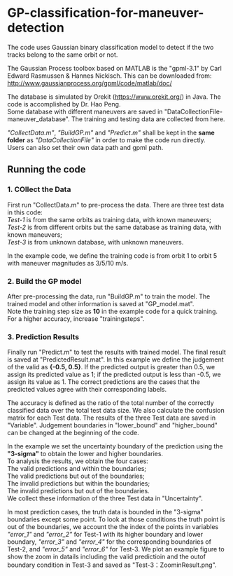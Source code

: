 # GP-classification-for-maneuver-detection
The code uses Gaussian binary classification model to detect if the two tracks belong to the same orbit or not.

The Gaussian Process toolbox based on MATLAB is the "gpml-3.1" by Carl Edward Rasmussen & Hannes Nickisch. This can be downloaded from: http://www.gaussianprocess.org/gpml/code/matlab/doc/

The database is simulated by Orekit (https://www.orekit.org/) in Java. The code is accomplished by Dr. Hao Peng.   
Some database with different maneuvers are saved in "DataCollectionFile-maneuver_database". The training and testing data are collected from here.

*"CollectData.m"*, *"BuildGP.m"* and *"Predict.m"* shall be kept in the **same folder** as *"DataCollectionFile"* in order to make the code run directly.   
Users can also set their own data path and gpml path.

## Running the code
### 1. COllect the Data
First run "CollectData.m" to pre-process the data. There are three test data in this code:   
*Test-1* is from the same orbits as training data, with known maneuvers;  
*Test-2* is from different orbits but the same database as training data, with known maneuvers;  
*Test-3* is from unknown database, with unknown maneuvers.

In the example code, we define the training code is from orbit 1 to orbit 5 with maneuver magnitudes as 3/5/10 m/s.

### 2. Build the GP model
After pre-processing the data, run "BuildGP.m" to train the model. The trained model and other information is saved at "GP_model.mat".  
Note the training step size as **10** in the example code for a quick training. For a higher accuracy, increase "trainingsteps".

### 3. Prediction Results
Finally run "Predict.m" to test the results with trained model. The final result is saved at "PredictedResult.mat".
In this example we define the judgement of the valid as **{-0.5, 0.5}**. If the predicted output is greater than 0.5, we assign its predicted value as 1; if the predicted output is less than -0.5, we assign its value as 1. The correct predictions are the cases that the predicted values agree with their corresponding labels. 

The accuracy is defined as the ratio of the total number of the correctly classified data over the total test data size. We also calculate the confusion matrix for each Test data. The results of the three Test data are saved in "Variable". 
Judgement boundaries in "lower_bound" and "higher_bound" can be changed at the beginning of the code.

In the example we set the uncertainty boundary of the prediction using the **"3-sigma"** to obtain the lower and higher boundaries.  
To analysis the results, we obtain the four cases:   
The valid predictions and within the boundaries;  
The valid predictions but out of the boundaries;  
The invalid predictions but within the boundaries;  
The invalid predictions but out of the boundaries.  
We collect these information of the three Test data in "Uncertainty".

In most prediction cases, the truth data is bounded in the "3-sigma" boundaries except some point.
To look at those conditions the truth point is out of the boundaries, we account the the index of the points in variables *"error_1"* and *"error_2"* for Test-1 with its higher boundary and lower boundary, *"error_3"* and *"error_4"* for the corresponding boundaries of Test-2, and *"error_5"* and *"error_6"* for Test-3. 
We plot an example figure to show the zoom in datails including the valid predictioin and the outof boundary condition in Test-3 and saved as "Test-3：ZoominResult.png".



